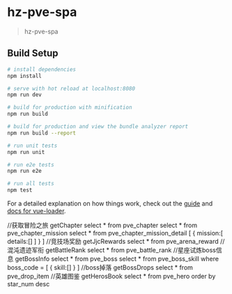 # hz-pve-spa

> hz-pve-spa

## Build Setup

``` bash
# install dependencies
npm install

# serve with hot reload at localhost:8080
npm run dev

# build for production with minification
npm run build

# build for production and view the bundle analyzer report
npm run build --report

# run unit tests
npm run unit

# run e2e tests
npm run e2e

# run all tests
npm test
```

For a detailed explanation on how things work, check out the [guide](http://vuejs-templates.github.io/webpack/) and [docs for vue-loader](http://vuejs.github.io/vue-loader).

//获取冒险之旅
getChapter
select * from pve_chapter
select * from pve_chapter_mission
select * from pve_chapter_mission_detail
[
  {
  mission:[
  details:[]
  ]
  }
]
//竞技场奖励
getJjcRewards
select * from pve_arena_reward
//混沌遗迹军衔
getBattleRank
select * from pve_battle_rank
//星座试炼boss信息
getBossInfo
select * from pve_boss
select * from pve_boss_skill where boss_code =
[
{
skill:[]
}
]
//boss掉落
getBossDrops
select * from pve_drop_item
//英雄图鉴
getHerosBook
select * from pve_hero order by star_num desc
